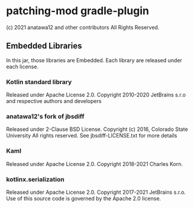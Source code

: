 # patching-mod gradle-plugin

(c) 2021 anatawa12 and other contributors All Rights Reserved.

## Embedded Libraries

In this jar, those libraries are Embedded. Each library are released under each license.

### Kotlin standard library

Released under Apache License 2.0. Copyright 2010-2020 JetBrains s.r.o and respective authors and developers

### anatawa12's fork of jbsdiff

Released under 2-Clause BSD License. Copyright (c) 2016, Colorado State University All rights reserved. See
jbsdiff-LICENSE.txt for more details

### Kaml

Released under Apache License 2.0. Copyright 2018-2021 Charles Korn.

### kotlinx.serialization

Released under Apache License 2.0. Copyright 2017-2021 JetBrains s.r.o. Use of this source code is governed by the
Apache 2.0 license.
